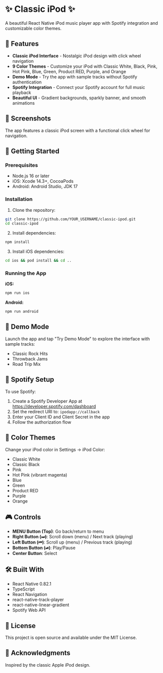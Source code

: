 # ✨ Classic iPod ✨

A beautiful React Native iPod music player app with Spotify integration and customizable color themes.

## 🎨 Features

- **Classic iPod Interface** - Nostalgic iPod design with click wheel navigation
- **9 Color Themes** - Customize your iPod with Classic White, Black, Pink, Hot Pink, Blue, Green, Product RED, Purple, and Orange
- **Demo Mode** - Try the app with sample tracks without Spotify authentication
- **Spotify Integration** - Connect your Spotify account for full music playback
- **Beautiful UI** - Gradient backgrounds, sparkly banner, and smooth animations

## 📱 Screenshots

The app features a classic iPod screen with a functional click wheel for navigation.

## 🚀 Getting Started

### Prerequisites

- Node.js 16 or later
- iOS: Xcode 14.3+, CocoaPods
- Android: Android Studio, JDK 17

### Installation

1. Clone the repository:
```bash
git clone https://github.com/YOUR_USERNAME/classic-ipod.git
cd classic-ipod
```

2. Install dependencies:
```bash
npm install
```

3. Install iOS dependencies:
```bash
cd ios && pod install && cd ..
```

### Running the App

**iOS:**
```bash
npm run ios
```

**Android:**
```bash
npm run android
```

## 🎵 Demo Mode

Launch the app and tap "Try Demo Mode" to explore the interface with sample tracks:
- Classic Rock Hits
- Throwback Jams
- Road Trip Mix

## 🔐 Spotify Setup

To use Spotify:

1. Create a Spotify Developer App at https://developer.spotify.com/dashboard
2. Set the redirect URI to: `ipodapp://callback`
3. Enter your Client ID and Client Secret in the app
4. Follow the authorization flow

## 🎨 Color Themes

Change your iPod color in Settings → iPod Color:
- Classic White
- Classic Black
- Pink
- Hot Pink (vibrant magenta)
- Blue
- Green
- Product RED
- Purple
- Orange

## 🎮 Controls

- **MENU Button (Top)**: Go back/return to menu
- **Right Button (⏭)**: Scroll down (menu) / Next track (playing)
- **Left Button (⏮)**: Scroll up (menu) / Previous track (playing)
- **Bottom Button (⏯)**: Play/Pause
- **Center Button**: Select

## 🛠️ Built With

- React Native 0.82.1
- TypeScript
- React Navigation
- react-native-track-player
- react-native-linear-gradient
- Spotify Web API

## 📝 License

This project is open source and available under the MIT License.

## 💖 Acknowledgments

Inspired by the classic Apple iPod design.
